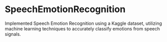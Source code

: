 # SpeechEmotionRecognition
Implemented Speech Emotion Recognition using a Kaggle dataset, utilizing machine learning techniques to accurately classify emotions from speech signals.
